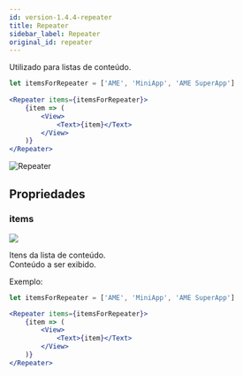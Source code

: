 ```yaml
---
id: version-1.4.4-repeater
title: Repeater
sidebar_label: Repeater
original_id: repeater
---
```


Utilizado para listas de conteúdo.

```jsx
let itemsForRepeater = ['AME', 'MiniApp', 'AME SuperApp']
 
<Repeater items={itemsForRepeater}>
    {item => (
        <View>
            <Text>{item}</Text>
        </View>
    )}
</Repeater>
```

![Repeater](assets/old_versions/repeater.png)

## Propriedades

### items 
![](assets/badge_required.svg)<br>

Itens da lista de conteúdo.
<br>
Conteúdo a ser exibido.

Exemplo:
```jsx harmony
let itemsForRepeater = ['AME', 'MiniApp', 'AME SuperApp']

<Repeater items={itemsForRepeater}>
    {item => (
        <View>
            <Text>{item}</Text>
        </View>
    )}
</Repeater>
```
